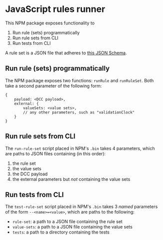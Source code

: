 # JavaScript rules runner

This NPM package exposes functionality to

1. Run rule (sets) programmatically
2. Run rule sets from CLI
3. Run tests from CLI

A rule set is a JSON file that adheres to [this JSON Schema](https://github.com/eu-digital-green-certificates/dgc-gateway/blob/main/src/main/resources/validation-rule.schema.json).


## Run rule (sets) programmatically

The NPM package exposes two functions: `runRule` and `runRuleSet`.
Both take a second parameter of the following form:

```
{
    payload: <DCC payload>,
    external: {
        valueSets: <value sets>,
        // any other parameters, such as "validationClock"
    }
}
```


## Run rule sets from CLI

The `run-rule-set` script placed in NPM's `.bin` takes 4 parameters, which are paths to JSON files containing (in this order):

1. the rule set
2. the value sets
3. the DCC payload
4. the external parameters but *not* containing the value sets


## Run tests from CLI

The `test-rule-set` script  placed in NPM's `.bin` takes 3 _named_ parameters of the form `--<name>=<value>`, which are paths to the following:

* `rule-set`: a path to a JSON file containing the rule set
* `value-sets`: a path to a JSON file containing the value sets
* `tests`:  a path to a directory containing the tests

